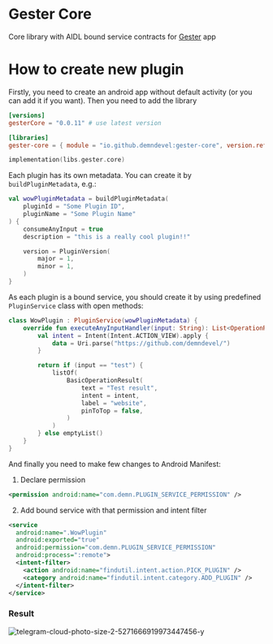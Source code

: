 # Gester Core

Core library with AIDL bound service contracts for [Gester](https://github.com/demndevel/gester/) app

# How to create new plugin

Firstly, you need to create an android app without default activity (or you can add it if you want). Then you need to add the library

```toml
[versions]
gesterCore = "0.0.11" # use latest version

[libraries]
gester-core = { module = "io.github.demndevel:gester-core", version.ref = "gesterCore" }
```

```kotlin
implementation(libs.gester.core)
```

Each plugin has its own metadata. You can create it by `buildPluginMetadata`, e.g.:

```kotlin
val wowPluginMetadata = buildPluginMetadata(
	pluginId = "Some Plugin ID",
	pluginName = "Some Plugin Name"
) {
	consumeAnyInput = true
	description = "this is a really cool plugin!!"

	version = PluginVersion(
		major = 1,
		minor = 1,
	)
}
```

As each plugin is a bound service, you should create it by using predefined `PluginService` class with open methods:

```kotlin
class WowPlugin : PluginService(wowPluginMetadata) {
	override fun executeAnyInputHandler(input: String): List<OperationResult> {
		val intent = Intent(Intent.ACTION_VIEW).apply {
			data = Uri.parse("https://github.com/demndevel/")
		}

		return if (input == "test") {
			listOf(
				BasicOperationResult(
					text = "Test result",
					intent = intent,
					label = "website",
					pinToTop = false,
				)
			)
		} else emptyList()
	}
}
```

And finally you need to make few changes to Android Manifest:

1. Declare permission

```xml
<permission android:name="com.demn.PLUGIN_SERVICE_PERMISSION" />
```

2. Add bound service with that permission and intent filter

```xml
<service
  android:name=".WowPlugin"
  android:exported="true"
  android:permission="com.demn.PLUGIN_SERVICE_PERMISSION"
  android:process=":remote">
  <intent-filter>
    <action android:name="findutil.intent.action.PICK_PLUGIN" />
    <category android:name="findutil.intent.category.ADD_PLUGIN" />
  </intent-filter>
</service>
```

### Result

![telegram-cloud-photo-size-2-5271666919973447456-y](https://github.com/user-attachments/assets/a6ae4f81-25aa-4d84-83f7-6623c559b0a6)
